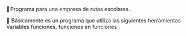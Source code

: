 📖 Programa para una empresa de rutas escolares . 

💾 Básicamente es un programa que utiliza las siguientes herramientas 
Variables funciones, funciones en funciones  . 

